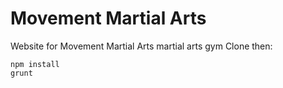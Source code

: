# Movement Martial Arts
Website for Movement Martial Arts martial arts gym
Clone then: 
```
npm install
grunt
```